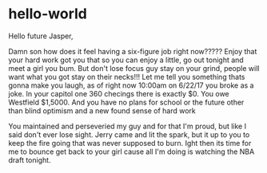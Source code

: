 # hello-world

Hello future Jasper,

Damn son how does it feel having a six-figure job right now?????
Enjoy that your hard work got you that so you can enjoy a little, go out tonight and meet a girl you bum.
But don't lose focus guy stay on your grind, people will want what you got stay on their necks!!!
Let me tell you something thats gonna make you laugh, as of right now 10:00am on 6/22/17 you broke as a joke.
In your capitol one 360 checings there is exactly $0.
You owe Westfield $1,5000.
And you have no plans for school or the future other than blind optimism and a new found sense of hard work

You maintained and perseveried my guy and for that I'm proud, but like I said don't ever lose sight.
Jerry came and lit the spark, but it up to you to keep the fire going that was never supposed to burn.
Ight then its time for me to bounce get back to your girl cause all I'm doing is watching the NBA draft tonight.

